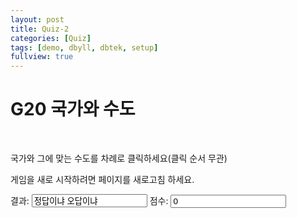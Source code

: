 ```yaml
---
layout: post
title: Quiz-2
categories: [Quiz]
tags: [demo, dbyll, dbtek, setup]
fullview: true
---
```


<html>
<head>
    <title>퀴즈 게임(다형식 동영상)</title>
<style>
.thing {position:absolute;left: 1000px; top: 0px; border: 2px; border-style: double; background-color: white; margin: 5px; padding: 5px; }

#vid {position:absolute; visibility:hidden; z-index: 0; }

</style>
    <script type="text/javascript">
 var facts = [
   ["중국","베이징",false],
   ["인도","뉴 델리",false],
   ["유럽 연합","브뤼셀",false],
   ["미국","워싱톤, DC",false],
   ["인도네시아","자카르타",false],
   ["브라질","브라질리아",false],
   ["러시아","모스크바",false],
   ["일본","도쿄",false],
   ["멕시코","멕시코 시티",false],
   ["독일","베를린",false],
   ["터키","앙카라",false],
   ["프랑스","파리",false],
   ["영국","런던",false],
   ["이탈리아","로마",false],
   ["남아프리카","프레토리아",false],
   ["대한민국","서울",false],
   ["아르헨티나","부에노스 아이레스",false],
   ["캐나다","오타와",false],
   ["사우디 아라비아","리야드",false],
   ["호주","캔버라",false]
   ];
  
 var thingelem;
 var nq = 4;  //number of questions asked in a game
 var elementinmotion;
 var makingmove = false;
 var inbetween = 300;
 var col1 = 1000;
 var row1 = 200;
 var rowsize = 50;
 var slots = new Array(nq);
 

 
function init(){
   setupgame();
}

function setupgame() {
 var i;
 var c;
 var s;
 var mx = col1;
 var my = row1;
 var d;
 var uniqueid;
 // mark all faces as not being used.
 for (i=0;i<facts.length;i++) {
  facts[i][2] = false; 
 }
 for (i=0;i<nq;i++) {
  slots[i] = -100;
 }
 for(i=0;i<nq;i++) {
  do {c = Math.floor(Math.random()*facts.length);}
  while (facts[c][2]==true)
  facts[c][2]=true; 
  uniqueid = "c"+String(c);
  d = document.createElement('country');
     d.innerHTML = (
       "<div class='thing' id='"+uniqueid+"'>placeholder</div>");
  document.body.appendChild(d);  
  thingelem = document.getElementById(uniqueid);
  thingelem.textContent=facts[c][0];
  thingelem.style.top = String(my)+"px";
  thingelem.style.left = String(mx)+"px";
  thingelem.addEventListener('click',pickelement,false);
  uniqueid = "p"+String(c);
  d = document.createElement('cap');
     d.innerHTML = (
       "<div class='thing' id='"+uniqueid+"'>placeholder</div>");
  document.body.appendChild(d);  
  thingelem = document.getElementById(uniqueid);
  thingelem.textContent=facts[c][1];
  // put this thing in random choice from empty slots
  do {s = Math.floor(Math.random()*nq);}
  while (slots[s]>=0)
  slots[s]=c; 
  thingelem.style.top = String(row1+s*rowsize)+"px";
  thingelem.style.left = String(col1+inbetween)+"px";
  thingelem.addEventListener('click',pickelement,false);
  my +=rowsize;
 }
 document.f.score.value = "0";
 return false;
}

 function pickelement(ev) {
  var thisx;
  var thisxn;
  var sc;
  if (makingmove) {
   if (this==elementinmotion) {
    elementinmotion.style.backgroundColor = "white";
    makingmove = false;
    return;
   }
   thisx= this.style.left;
   thisx = thisx.substring(0,thisx.length-2);  //remove the px
  thisxn = Number(thisx) + 115;
   elementinmotion.style.left = String(thisxn)+"px";
   elementinmotion.style.top = this.style.top;
   makingmove = false;
   if (this.id.substring(1)==elementinmotion.id.substring(1)) {
    elementinmotion.style.backgroundColor = "gold";
    this.style.backgroundColor = "gold";
    document.f.out.value = "정답";
    sc = 1+Number(document.f.score.value);
    document.f.score.value = String(sc);
    if (sc==nq) {
    v = document.getElementById("vid");
    v.style.visibility = "visible";
    v.style.zIndex="10000";
    v.play();
       }
    }
   else {
    document.f.out.value = "오답";
    elementinmotion.style.backgroundColor = "white";
    }
  }
  else {
  makingmove = true;
  elementinmotion = this;
  elementinmotion.style.backgroundColor = "tan";
  }
 }


</script>
</head>
<body onLoad="init();"> 
<h1>G20 국가와 수도</h1><br/>

국가와 그에 맞는 수도를 차례로 클릭하세요(클릭 순서 무관)
<p>
게임을 새로 시작하려면 페이지를 새로고침 하세요.
<form name="f" >
결과: <input name="out" type="text" value="정답이냐 오답이냐"/>
점수: <input name="score" type="text" value="0"/>
</form>
</p>
</body>
</html>



<br><br><br><br><br>
